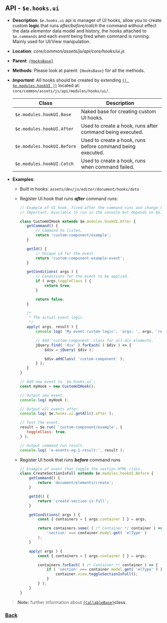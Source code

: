 ## API -  `$e.hooks.ui`
*  **Description**: `$e.hooks.ui` api is manager of _UI_ hooks, allow you to create custom **logic** 
that runs *after/before/catch* the command without effect the data *elementor* data model and history,
the hooks attached to `$e.commands` and each  _event_ being fired when command is running.
Mainly used for UI/View manipulation.
*  **Location**: *core/common/assets/js/api/core/hooks/ui.js*
*  **Parent**: [`{HooksBase}`](#HooksBase)
*  **Methods**: Please look at parent: `{HooksBase}` for all the methods.
* ***Important***: All hooks should be created by extending [`{( $e.modules.hookUI )}`](#e-modules-hooks-ui) located at: `core/common/assets/js/api/modules/hooks/ui/`.
	
	| Class                           | Description                                                                                            
	|---------------------------------|--------------------------------------------------------------------------------
	| `$e.modules.hookUI.Base`        | Naked base for creating custom UI hooks.                   
	| `$e.modules.hookUI.After`       | Used to create a hook, runs after command being executed.
	| `$e.modules.hookUI.Before`      | Used to create a hook, runs before command being executed.
	| `$e.modules.hookUI.Catch`       | Used to create a hook, runs when command failed.
 
 * **Examples**:
   * Built in hooks:  *`assets/dev/js/editor/document/hooks/data`*
   * Register UI hook that runs **_after_** command runs:

        ```javascript
        // Example of UI hook, fired after the command runs and change ( CSS Class ) of all div elements.
        // Important: Available to run in the console but depends on $e.components example#1. ( TODO ADD LINK )
        
        class CustomUIHook extends $e.modules.hookUI.After {
           getCommand() {
               // Command to listen.
               return 'custom-component/example';
           }
        
           getId() {
               // Unique id for the event.
               return 'custom-component-example-event';
           }
        
           getConditions( args ) {
               // Conditions for the event to be applied.
               if ( args.toggleClass ) {
                   return true;
               }
        
               return false;
           }
        
           /*
            * The actual event logic.
            */
           apply( args, result ) {
               console.log( 'My event custom logic', 'args: ', args, 'result: ', result );
        
               // Add 'custom-component' class for all div elements.
               jQuery.find( 'div' ).forEach( ( $div ) => {
                   $div = jQuery( $div );
        
                   $div.addClass( 'custom-component' );
               } );
           }
        }
        
        // Add new event to `$e.hooks.ui`;
        const myHook = new CustomUIHook();
        
        // Output new event.
        console.log( myHook );
        
        // Output all events after.
        console.log( $e.hooks.ui.getAll().after );
        
        // Test the event.
        result = $e.run( 'custom-component/example', {
           toggleClass: true,
        } );
        
        // Output command run result.
        console.log( 'e-events-eg-1-result:', result );
        ```

   * Register UI hook that runs **_before_** command runs
        ```javascript
        // Example of event that toggle the section HTML class.
        class CreateSectionIsFull extends $e.modules.hookUI.Before {
            getCommand() {
                return 'document/elements/create';
            }
        
            getId() {
                return 'create-section-is-full';
            }
        
            getConditions( args ) {
                const { containers = [ args.container ] } = args;
        
                return containers.some( ( /* Container */ container ) =>
                    'section' === container.model.get( 'elType' )
                );
            }
        
            apply( args ) {
                const { containers = [ args.container ] } = args;
        
                containers.forEach( ( /* Container */ container ) => {
                    if ( 'section' === container.model.get( 'elType' ) ) {
                        container.view.toggleSectionIsFull();
                    }
                } );
            }
        }
        ```
> **Note:** further information about [`{CallableBase}`](../module/module---internal-callable-base.md)**class**.
  
### [Back](../readme.md) 
